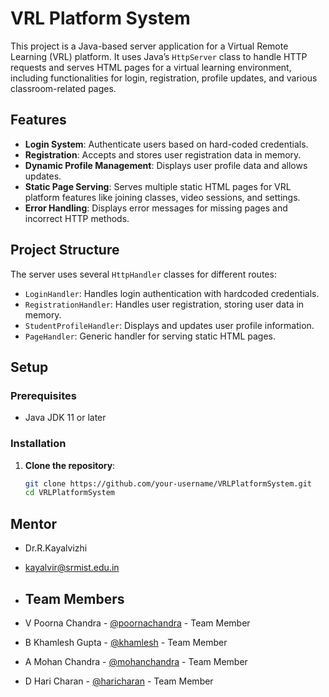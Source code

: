 # VRL Platform System

This project is a Java-based server application for a Virtual Remote Learning (VRL) platform. It uses Java’s `HttpServer` class to handle HTTP requests and serves HTML pages for a virtual learning environment, including functionalities for login, registration, profile updates, and various classroom-related pages.

## Features

- **Login System**: Authenticate users based on hard-coded credentials.
- **Registration**: Accepts and stores user registration data in memory.
- **Dynamic Profile Management**: Displays user profile data and allows updates.
- **Static Page Serving**: Serves multiple static HTML pages for VRL platform features like joining classes, video sessions, and settings.
- **Error Handling**: Displays error messages for missing pages and incorrect HTTP methods.

## Project Structure

The server uses several `HttpHandler` classes for different routes:
- `LoginHandler`: Handles login authentication with hardcoded credentials.
- `RegistrationHandler`: Handles user registration, storing user data in memory.
- `StudentProfileHandler`: Displays and updates user profile information.
- `PageHandler`: Generic handler for serving static HTML pages.

## Setup

### Prerequisites
- Java JDK 11 or later

### Installation

1. **Clone the repository**:
   ```bash
   git clone https://github.com/your-username/VRLPlatformSystem.git
   cd VRLPlatformSystem
## Mentor

- Dr.R.Kayalvizhi
- kayalvir@srmist.edu.in

- ## Team Members

- V Poorna Chandra - [@poornachandra](https://github.com/Hackerpoorna) - Team Member
- B Khamlesh Gupta - [@khamlesh](https://github.com/Khamlesh) - Team Member
- A Mohan Chandra  - [@mohanchandra](https://github.com/Ma8886) - Team Member
- D Hari Charan  - [@haricharan](https://github.com/Hari87690) - Team Member
   
